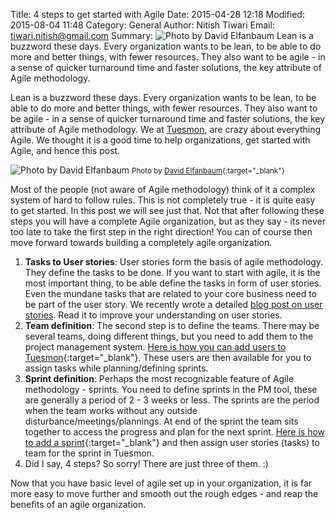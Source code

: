 Title: 4 steps to get started with Agile
Date: 2015-04-28 12:18
Modified: 2015-08-04 11:48
Category: General
Author: Nitish Tiwari
Email: tiwari.nitish@gmail.com
Summary: ![Photo by David Elfanbaum]({filename}/images/2015-04-29_4steps-to-get-started-with-agile/4steps-agile.jpg) Lean is a buzzword these days. Every organization wants to be lean, to be able to do more and better things, with fewer resources. They also want to be agile - in a sense of quicker turnaround time and faster solutions, the key attribute of Agile methodology.

Lean is a buzzword these days. Every organization wants to be lean, to be able to do more and better things, with fewer resources. They also want to be agile - in a sense of quicker turnaround time and faster solutions, the key attribute of Agile methodology. We at [Tuesmon](http://www.tuesmon.com), are crazy about everything Agile. We thought it is a good time to help organizations, get started with Agile, and hence this post.

![Photo by David Elfanbaum]({filename}/images/2015-04-29_4steps-to-get-started-with-agile/4steps-agile.jpg)
<small>Photo by [David Elfanbaum](https://flic.kr/p/6dqbZi){:target="_blank"}</small>

Most of the people (not aware of Agile methodology) think of it a complex system of hard to follow rules. This is not completely true - it is quite easy to get started. In this post we will see just that. Not that after following these steps you will have a complete Agile organization, but as they say - its never too late to take the first step in the right direction! You can of course then move forward towards building a completely agile organization.

1. **Tasks to User stories**: User stories form the basis of agile methodology. They define the tasks to be done. If you want to start with agile, it is the most important thing, to be able define the tasks in form of user stories. Even the mundane tasks that are related to your core business need to be part of the user story. We recently wrote a detailed [blog post on user stories](https://blog.tuesmon.com/user-stories-demystified.html). Read it to improve your understanding on user stories.
2. **Team definition**: The second step is to define the teams. There may be several teams, doing different things, but you need to add them to the project management system. [Here is how you can add users to Tuesmon](https://www.youtube.com/watch?v=x0RaFGH1p6s){:target="_blank"}. These users are then available for you to assign tasks while planning/defining sprints.
3. **Sprint definition**: Perhaps the most recognizable feature of Agile methodology - sprints. You need to define sprints in the PM tool, these are generally a period of 2 - 3 weeks or less. The sprints are the period when the team works without any outside disturbance/meetings/plannings. At end of the sprint the team sits together to access the progress and plan for the next sprint. [Here is how to add a sprint](https://www.youtube.com/watch?v=vCQNWLjhSvA){:target="_blank"} and then assign user stories (tasks) to team for the sprint in Tuesmon.
4. Did I say, 4 steps? So sorry! There are just three of them. :)

Now that you have basic level of agile set up in your organization, it is far more easy to move further and smooth out the rough edges - and reap the benefits of an agile organization.
